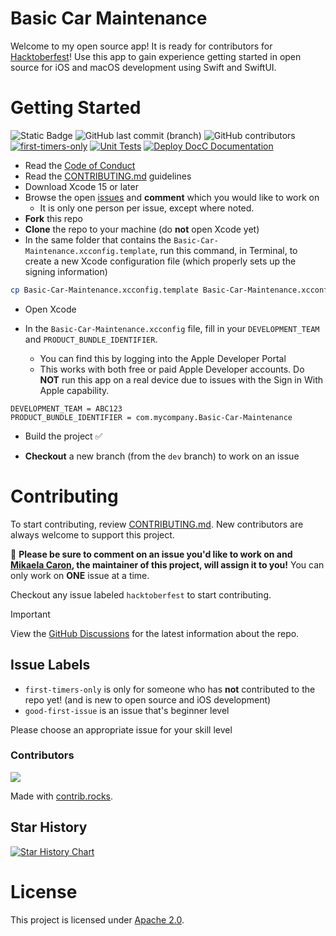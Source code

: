 # Basic Car Maintenance
Welcome to my open source app! It is ready for contributors for [Hacktoberfest](https://hacktoberfest.com/)! Use this app to gain experience getting started in open source for iOS and macOS development using Swift and SwiftUI.

# Getting Started

![Static Badge](https://img.shields.io/badge/status-active-brightgreen)
![GitHub last commit (branch)](https://img.shields.io/github/last-commit/mikaelacaron/Basic-Car-Maintenance/dev?logo=github)
![GitHub contributors](https://img.shields.io/github/contributors/mikaelacaron/Basic-Car-Maintenance)
[![first-timers-only](https://img.shields.io/badge/first--timers--only-friendly-blue.svg)](https://www.firsttimersonly.com/)
[![Unit Tests](https://github.com/mikaelacaron/Basic-Car-Maintenance/actions/workflows/unit-tests.yml/badge.svg?event=push)](https://github.com/mikaelacaron/Basic-Car-Maintenance/actions/workflows/unit-tests.yml)
[![Deploy DocC Documentation](https://github.com/mikaelacaron/Basic-Car-Maintenance/actions/workflows/docc.yml/badge.svg?branch=dev)](https://github.com/mikaelacaron/Basic-Car-Maintenance/actions/workflows/docc.yml)

* Read the [Code of Conduct](https://github.com/mikaelacaron/Basic-Car-Maintenance/blob/main/CODE_OF_CONDUCT.md)
* Read the [CONTRIBUTING.md](https://github.com/mikaelacaron/Basic-Car-Maintenance/blob/main/CONTRIBUTING.md) guidelines
* Download Xcode 15 or later
* Browse the open [issues](https://github.com/mikaelacaron/Basic-Car-Maintenance/issues) and **comment** which you would like to work on
   * It is only one person per issue, except where noted.
* **Fork** this repo
* **Clone** the repo to your machine (do **not** open Xcode yet)
* In the same folder that contains the `Basic-Car-Maintenance.xcconfig.template`, run this command, in Terminal, to create a new Xcode configuration file (which properly sets up the signing information)

```sh
cp Basic-Car-Maintenance.xcconfig.template Basic-Car-Maintenance.xcconfig
```

* Open Xcode

* In the `Basic-Car-Maintenance.xcconfig` file, fill in your `DEVELOPMENT_TEAM` and `PRODUCT_BUNDLE_IDENTIFIER`.
   * You can find this by logging into the Apple Developer Portal
   * This works with both free or paid Apple Developer accounts. Do **NOT** run this app on a real device due to issues with the Sign in With Apple capability.
```
DEVELOPMENT_TEAM = ABC123
PRODUCT_BUNDLE_IDENTIFIER = com.mycompany.Basic-Car-Maintenance
```

* Build the project ✅

* **Checkout** a new branch (from the `dev` branch) to work on an issue

# Contributing
To start contributing, review [CONTRIBUTING.md](https://github.com/mikaelacaron/Basic-Car-Maintenance/blob/main/CONTRIBUTING.md). New contributors are always welcome to support this project.

:eyes: **Please be sure to comment on an issue you'd like to work on and [Mikaela Caron](https://github.com/mikaelacaron), the maintainer of this project, will assign it to you!** You can only work on **ONE** issue at a time.

Checkout any issue labeled `hacktoberfest` to start contributing.

> [!IMPORTANT]
> View the [GitHub Discussions](https://github.com/mikaelacaron/Basic-Car-Maintenance/discussions) for the latest information about the repo.

## Issue Labels
* `first-timers-only` is only for someone who has **not** contributed to the repo yet! (and is new to open source and iOS development)
* `good-first-issue` is an issue that's beginner level

Please choose an appropriate issue for your skill level

### Contributors
<a href="https://github.com/mikaelacaron/Basic-Car-Maintenance/graphs/contributors">
  <img src="https://contrib.rocks/image?repo=mikaelacaron/Basic-Car-Maintenance" />
</a>

Made with [contrib.rocks](https://contrib.rocks).

## Star History

<a href="https://star-history.com/#mikaelacaron/Basic-Car-Maintenance&Date">
  <picture>
    <source media="(prefers-color-scheme: dark)" srcset="https://api.star-history.com/svg?repos=mikaelacaron/Basic-Car-Maintenance&type=Date&theme=dark" />
    <source media="(prefers-color-scheme: dark)" srcset="https://api.star-history.com/svg?repos=mikaelacaron/Basic-Car-Maintenance&type=Date" />
    <img alt="Star History Chart" src="https://api.star-history.com/svg?repos=mikaelacaron/Basic-Car-Maintenance&type=Date" />
  </picture>
</a>


# License
This project is licensed under [Apache 2.0](https://github.com/mikaelacaron/Basic-Car-Maintenance/blob/main/LICENSE).
